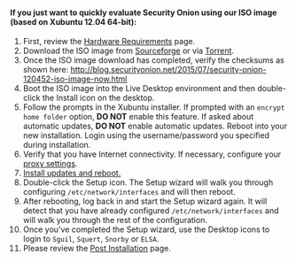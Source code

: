 #### If you just want to quickly evaluate Security Onion using our ISO image (based on Xubuntu 12.04 64-bit): ####
  1. First, review the [Hardware Requirements](Hardware) page.
  1. Download the ISO image from <a href="https://sourceforge.net/projects/security-onion/files/12.04.5.2/">Sourceforge</a> or via <a href='http://port111.com/securityonion-12.04.5.2-20150617.iso.torrent'>Torrent</a>.
  1. Once the ISO image download has completed, verify the checksums as shown here: http://blog.securityonion.net/2015/07/security-onion-120452-iso-image-now.html
  1. Boot the ISO image into the Live Desktop environment and then double-click the Install icon on the desktop.
  1. Follow the prompts in the Xubuntu installer.  If prompted with an `encrypt home folder` option, **DO NOT** enable this feature.  If asked about automatic updates, **DO NOT** enable automatic updates.  Reboot into your new installation.  Login using the username/password you specified during installation.
  1. Verify that you have Internet connectivity.  If necessary, configure your [proxy settings](Proxy).
  1. [Install updates and reboot.](Upgrade)
  1. Double-click the Setup icon.  The Setup wizard will walk you through configuring `/etc/network/interfaces` and will then reboot.
  1. After rebooting, log back in and start the Setup wizard again.  It will detect that you have already configured `/etc/network/interfaces` and will walk you through the rest of the configuration.
  1. Once you've completed the Setup wizard, use the Desktop icons to login to `Sguil`, `Squert`, `Snorby` or `ELSA`.
  1. Please review the [Post Installation](PostInstallation) page.